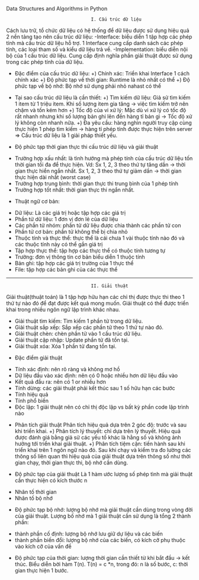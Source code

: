 Data Structures and Algorithms in Python

                                    I. Cấu trúc dữ liệu
Cách lưu trữ, tổ chức dữ liệu có hệ thống để dữ liệu được sử dụng hiệu quả
2 nền tảng tạo nên cấu trúc dữ liệu:
-Interface: biểu diễn 1 tập hợp các phép tính mà cấu trúc dữ liệu hỗ trợ. 1 Interface cung cấp danh sách các phép tính, các loại tham số và kiểu dữ liệu trả về.
-Implementation: biểu diễn nội bộ của 1 cấu trúc dữ liệu. Cung cấp định nghĩa phần giải thuật được sử dụng trong các phép tính của dữ liệu. 

* Đặc điểm của cấu trúc dữ liệu:
+) Chính xác: Triển khai Interface 1 cách chính xác
+) Độ phức tạp về thời gian: Runtime là nhỏ nhất có thể
+) Độ phức tạp về bộ nhớ: Bộ nhớ sử dụng phải nhỏ nahast có thể

* Tại sao cấu trúc dữ liệu là cần thiết:
+) Tìm kiếm dữ liệu: Giả sử tìm kiếm 1 item từ 1 triệu item. Khi số lượng item gia tăng -> việc tìm kiếm trở nên chậm và tốn kém hơn
+) Tốc độ của vi xử lý: Mặc dù vi xử lý có tốc độ rất nhanh nhưng khi số lượng bản ghi lên đến hàng tỉ bản gì -> Tốc độ xử lý không còn nhanh nữa.
+) Đa yêu cầu: hàng nghìn người truy cập cùng thực hiện 1 phép tìm kiếm -> hàng tỉ phép tính được thực hiện trên server
=> Cấu trúc dữ liệu là 1 giải pháp thiết yếu.

* Độ phức tạp thời gian thực thi cấu trúc dữ liệu và giải thuật
+ Trường hợp xấu nhất: là tình hướng mà phép tính của cấu trúc dữ liệu tốn thời gian tối đa để thực hiện. Vd: Sx 1, 2, 3 theo thứ tự tăng dần -> thời gian thực hiển ngắn nhất. Sx 1, 2, 3 theo thứ tự giảm dần -> thời gian thực hiện dài nhất (worst case)
+ Trường hợp trung bình: thời gian thực thi trung bình của 1 phép tính
+ Trường hợp tốt nhất: thời gian thực thi ngắn nhất.

* Thuật ngữ cơ bản:
+ Dữ liệu: Là các giá trị hoặc tập hợp các giá trị
+ Phần tử dữ liệu: 1 đơn vị đơn lẻ của dữ liệu
+ Các phần tử nhóm: phần tử dữ liệu được chia thành các phần tử con
+ Phần tử cơ bản: phần tử không thể bị chia nhỏ
+ Thuộc tính và thực thể: thực thể là cái chưa 1 vài thuộc tính nào đó và các thuộc tính này có thể gắn giá trị
+ Tập hợp thực thể: tập hợp các thực thể có thuộc tính tương tự
+ Trường: đơn vị thông tin cơ bản biểu diễn 1 thuộc tính
+ Bản ghi: tập hợp các giá trị trường của 1 thực thể
+ File: tập hợp các bản ghi của các thực thể

-----

                                    II. Giải thuật
Giải thuật(thuật toán) là 1 tập hợp hữu hạn các chỉ thị được thực thi theo 1 thứ tự nào đó để đạt được kết quả mong muốn. Giải thuật có thể được triển khai trong nhiều ngôn ngữ lập trình khác nhau.
+ Giải thuật tìm kiếm: Tìm kiếm 1 phần tử trong dữ liệu. 
+ Giải thuật sắp xếp: Sắp xếp các phần tử theo 1 thứ tự nào đó.
+ Giải thuật chèn: chèn phần tử vào 1 cấu trúc dữ liệu.
+ Giải thuật cập nhập: Update phần tử đã tồn tại.
+ Giải thuật xóa: Xóa 1 phần tử đang tồn tại.

- Đặc điểm giải thuật
+ Tính xác định: nên rõ ràng và không mơ hồ
+ Dữ liệu đầu vào xác định: nên có 0 hoặc nhiều hơn dữ liệu đầu vào
+ Kết quả đầu ra: nên có 1 or nhiều hơn
+ Tính dừng: các giải thuật phải kết thúc sau 1 số hữu hạn các bước
+ Tính hiệu quả
+ Tính phổ biến
+ Độc lập: 1 giải thuật nên có chỉ thị độc lập vs bất kỳ phần code lập trình nào

- Phân tích giải thuật
Phân tích hiệu quả dựa trên 2 góc độ:
trước và sau khi triển khai.
+) Phân tích lý thuyết: chỉ dựa trên lý thuyết. Hiệu quả được đánh giá bằng giả sử các yếu tố khác là hằng số và không ảnh hưởng tới triển khai giải thuật.
+) Phân tích tiệm cận: tiến hành sau khi triển khai trên 1 ngôn ngữ nào đó. Sau khi chạy và kiểm tra đo lường các thông số liên quan thì hiệu quả của giải thuật dựa trên thông số như thời gian chạy, thời gian thực thi, bộ nhớ cần dùng.

* Độ phức tạp của giải thuật
Là 1 hàm ước lượng số phép tình mà giải thuật cần thực hiện có kích thước n
+ Nhân tố thời gian
+ Nhân tố bộ nhớ

* Độ phức tạp bộ nhớ: lượng bộ nhớ mà giải thuật cần dùng trong vòng đời của giải thuật. Lượng bố nhớ mà 1 giải thuật cần sử dụng là tổng 2 thành phần:
+ thành phần cố định: lượng bộ nhớ lưu giữ dự liệu và các biến
+ thành phần biến đổi: lượng bộ nhớ của các biến, có kích cỡ phụ thuộc vào kích cỡ của vấn đề

* Độ phức tạp của thời gian: lượng thời gian cần thiết từ khi bắt đầu -> kết thúc. Biểu diễn bời hàm T(n).
T(n) = c *n, trong đó: n là số bước, c: thời gian thực hiện 1 bước.
